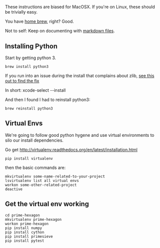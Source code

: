 
# 

These instructions are biased for MacOSX. If you're on Linux, these should be trivially easy.

You have [home brew](http://brew.sh/), right? Good.

Not to self: Keep on documenting with [markdown files](https://daringfireball.net/projects/markdown/basics).

## Installing Python

Start by getting python 3.

    brew install python3

If you run into an issue during the install that complains about zlib, [see this out to find the fix](https://github.com/Homebrew/homebrew/issues/23717)

In short:
    xcode-select --install

And then I found I had to reinstall python3:

    brew reinstall python3

## Virtual Envs

We're going to follow good python hygene and use virtual environments to silo our install dependencies. 

Go get  http://virtualenv.readthedocs.org/en/latest/installation.html

    pip install virtualenv

then the basic commands are:

    mkvirtualenv some-name-related-to-your-project
    lsvirtualenv list all virtual envs
    workon some-other-related-project
    deactive

## Get the virtual env working

    cd prime-hexagon
    mkvirtualenv prime-hexagon
    workon prime-hexagon
    pip install numpy
    pip install cython
    pip install primesieve
    pip install pytest





